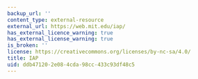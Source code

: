 ```yaml
---
backup_url: ''
content_type: external-resource
external_url: https://web.mit.edu/iap/
has_external_licence_warning: true
has_external_license_warning: true
is_broken: ''
license: https://creativecommons.org/licenses/by-nc-sa/4.0/
title: IAP
uid: ddb47120-2e08-4cda-98cc-433c93df48c5
---
```

